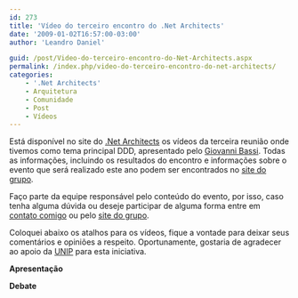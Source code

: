```yaml
---
id: 273
title: 'Vídeo do terceiro encontro do .Net Architects'
date: '2009-01-02T16:57:00-03:00'
author: 'Leandro Daniel'

guid: /post/Video-do-terceiro-encontro-do-Net-Architects.aspx
permalink: /index.php/video-do-terceiro-encontro-do-net-architects/
categories:
    - '.Net Architects'
    - Arquitetura
    - Comunidade
    - Post
    - Vídeos
---
```


Está disponível no site do [.Net Architects](http://dotnetarchitects.net) os vídeos da terceira reunião onde tivemos como tema principal DDD, apresentado pelo [Giovanni Bassi](http://unplugged.giggio.net/). Todas as informações, incluindo os resultados do encontro e informações sobre o evento que será realizado este ano podem ser encontrados no [site do grupo](http://dotnetarchitects.net/dotnetarchitects/post/Resultado-da-terceira-reuniao-DDD).

Faço parte da equipe responsável pelo conteúdo do evento, por isso, caso tenha alguma dúvida ou deseje participar de alguma forma entre em [contato comigo](http://www.leandrodaniel.com//contact) ou pelo [site do grupo](http://dotnetarchitects.net/dotnetarchitects/contact).

Coloquei abaixo os atalhos para os vídeos, fique a vontade para deixar seus comentários e opiniões a respeito. Oportunamente, gostaria de agradecer ao apoio da [UNIP](http://www.unip.br) para esta iniciativa.

**Apresentação**

**Debate**